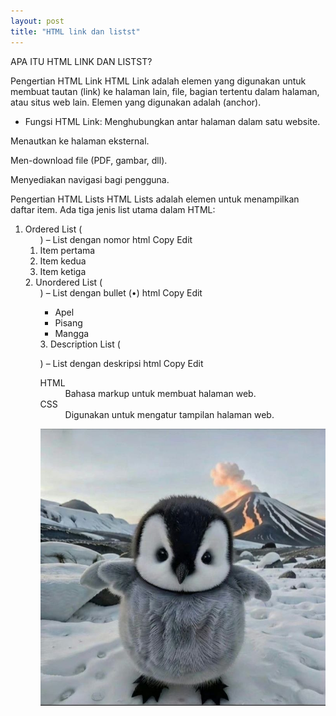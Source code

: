 ```yaml
---
layout: post 
title: "HTML link dan listst"
---
```


APA ITU HTML LINK DAN LISTST?

Pengertian HTML Link
HTML Link adalah elemen yang digunakan untuk membuat tautan (link) ke halaman lain, file, bagian tertentu dalam halaman, atau situs web lain. Elemen yang digunakan adalah <a> (anchor).
- Fungsi HTML Link:
Menghubungkan antar halaman dalam satu website.

Menautkan ke halaman eksternal.

Men-download file (PDF, gambar, dll).

Menyediakan navigasi bagi pengguna.

Pengertian HTML Lists
HTML Lists adalah elemen untuk menampilkan daftar item. Ada tiga jenis list utama dalam HTML:

1. Ordered List (<ol>) – List dengan nomor
html
Copy
Edit
<ol>
  <li>Item pertama</li>
  <li>Item kedua</li>
  <li>Item ketiga</li>
</ol>
2. Unordered List (<ul>) – List dengan bullet (•)
html
Copy
Edit
<ul>
  <li>Apel</li>
  <li>Pisang</li>
  <li>Mangga</li>
</ul>
3. Description List (<dl>) – List dengan deskripsi
html
Copy
Edit
<dl>
  <dt>HTML</dt>
  <dd>Bahasa markup untuk membuat halaman web.</dd>
  <dt>CSS</dt>
  <dd>Digunakan untuk mengatur tampilan halaman web.</dd>
</dl>


![HTML link dan lists](/assets/images/gambar.jpg)